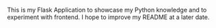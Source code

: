 This is my Flask Application to showcase my Python knowledge and to experiment with frontend. I hope to improve my README at a later date.
